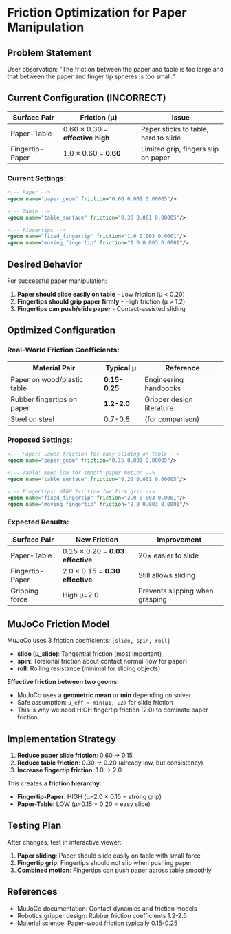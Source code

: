 # Friction Optimization for Paper Manipulation

## Problem Statement

User observation: "The friction between the paper and table is too large and that between the paper and finger tip spheres is too small."

## Current Configuration (INCORRECT)

| Surface Pair | Friction (μ) | Issue |
|--------------|--------------|-------|
| Paper-Table | 0.60 × 0.30 = **effective high** | Paper sticks to table, hard to slide |
| Fingertip-Paper | 1.0 × 0.60 = **0.60** | Limited grip, fingers slip on paper |

### Current Settings:
```xml
<!-- Paper -->
<geom name="paper_geom" friction="0.60 0.001 0.00005"/>

<!-- Table -->
<geom name="table_surface" friction="0.30 0.001 0.00005"/>

<!-- Fingertips -->
<geom name="fixed_fingertip" friction="1.0 0.003 0.0001"/>
<geom name="moving_fingertip" friction="1.0 0.003 0.0001"/>
```

## Desired Behavior

For successful paper manipulation:

1. **Paper should slide easily on table** - Low friction (μ < 0.20)
2. **Fingertips should grip paper firmly** - High friction (μ > 1.2)
3. **Fingertips can push/slide paper** - Contact-assisted sliding

## Optimized Configuration

### Real-World Friction Coefficients:

| Material Pair | Typical μ | Reference |
|--------------|-----------|-----------|
| Paper on wood/plastic table | **0.15-0.25** | Engineering handbooks |
| Rubber fingertips on paper | **1.2-2.0** | Gripper design literature |
| Steel on steel | 0.7-0.8 | (for comparison) |

### Proposed Settings:

```xml
<!-- Paper: Lower friction for easy sliding on table -->
<geom name="paper_geom" friction="0.15 0.001 0.00005"/>

<!-- Table: Keep low for smooth paper motion -->
<geom name="table_surface" friction="0.20 0.001 0.00005"/>

<!-- Fingertips: HIGH friction for firm grip -->
<geom name="fixed_fingertip" friction="2.0 0.003 0.0001"/>
<geom name="moving_fingertip" friction="2.0 0.003 0.0001"/>
```

### Expected Results:

| Surface Pair | New Friction | Improvement |
|--------------|--------------|-------------|
| Paper-Table | 0.15 × 0.20 = **0.03 effective** | 20× easier to slide |
| Fingertip-Paper | 2.0 × 0.15 = **0.30 effective** | Still allows sliding |
| Gripping force | High μ=2.0 | Prevents slipping when grasping |

## MuJoCo Friction Model

MuJoCo uses 3 friction coefficients: `[slide, spin, roll]`

- **slide (μ_slide)**: Tangential friction (most important)
- **spin**: Torsional friction about contact normal (low for paper)
- **roll**: Rolling resistance (minimal for sliding objects)

**Effective friction between two geoms:**
- MuJoCo uses a **geometric mean** or **min** depending on solver
- Safe assumption: `μ_eff ≈ min(μ1, μ2)` for slide friction
- This is why we need HIGH fingertip friction (2.0) to dominate paper friction

## Implementation Strategy

1. **Reduce paper slide friction**: 0.60 → 0.15
2. **Reduce table friction**: 0.30 → 0.20 (already low, but consistency)
3. **Increase fingertip friction**: 1.0 → 2.0

This creates a **friction hierarchy**:
- **Fingertip-Paper**: HIGH (μ=2.0 × 0.15 = strong grip)
- **Paper-Table**: LOW (μ=0.15 × 0.20 = easy slide)

## Testing Plan

After changes, test in interactive viewer:

1. **Paper sliding**: Paper should slide easily on table with small force
2. **Fingertip grip**: Fingertips should not slip when pushing paper
3. **Combined motion**: Fingertips can push paper across table smoothly

## References

- MuJoCo documentation: Contact dynamics and friction models
- Robotics gripper design: Rubber friction coefficients 1.2-2.5
- Material science: Paper-wood friction typically 0.15-0.25
